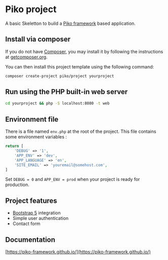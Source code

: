 # Piko project

A basic Skeletton to build a [Piko framework](https://piko-framework.github.io/) based application.

## Install via composer

If you do not have [Composer](http://getcomposer.org/), you may install it by following the instructions
at [getcomposer.org](http://getcomposer.org/doc/00-intro.md#installation-nix).

You can then install this project template using the following command:

```bash
composer create-project piko/project yourproject
```

## Run using the PHP built-in web server

```bash
cd yourproject && php -S localhost:8080 -t web
```

## Environment file

There is a file named `env.php` at the root of the project. This file contains some environment variables :

```php
return [
    'DEBUG' => '1',
    'APP_ENV' => 'dev',
    'APP_LANGUAGE' => 'en',
    'SITE_EMAIL' => 'youremail@somehost.com',
]
```

Set `DEBUG = 0` and `APP_ENV = prod` when your project is ready for production.

## Project features

- [Bootstrap 5](https://getbootstrap.com/) integration
- Simple user authentication
- Contact form

## Documentation

[https://piko-framework.github.io/](https://piko-framework.github.io/)
